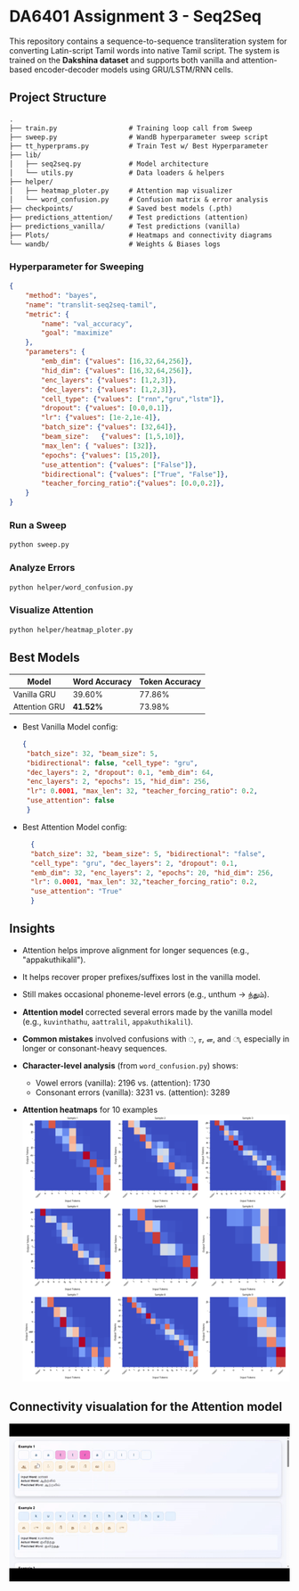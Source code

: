 # DA6401 Assignment 3 - Seq2Seq

This repository contains a sequence-to-sequence transliteration system for converting Latin-script Tamil words into native Tamil script. The system is trained on the **Dakshina dataset** and supports both vanilla and attention-based encoder-decoder models using GRU/LSTM/RNN cells.

##  Project Structure
```
.
├── train.py                  # Training loop call from Sweep
├── sweep.py                  # WandB hyperparameter sweep script
├── tt_hyperprams.py          # Train Test w/ Best Hyperparameter
├── lib/
│   ├── seq2seq.py            # Model architecture
│   └── utils.py              # Data loaders & helpers
├── helper/
│   ├── heatmap_ploter.py     # Attention map visualizer
│   └── word_confusion.py     # Confusion matrix & error analysis
├── checkpoints/              # Saved best models (.pth)
├── predictions_attention/    # Test predictions (attention)
├── predictions_vanilla/      # Test predictions (vanilla)
├── Plots/                    # Heatmaps and connectivity diagrams
└── wandb/                    # Weights & Biases logs
```

### Hyperparameter for Sweeping
```json
{
    "method": "bayes",
    "name": "translit-seq2seq-tamil",
    "metric": {
        "name": "val_accuracy",
        "goal": "maximize"
    },
    "parameters": {
        "emb_dim": {"values": [16,32,64,256]},
        "hid_dim": {"values": [16,32,64,256]},
        "enc_layers": {"values": [1,2,3]},
        "dec_layers": {"values": [1,2,3]},
        "cell_type": {"values": ["rnn","gru","lstm"]},
        "dropout": {"values": [0.0,0.1]},
        "lr": {"values": [1e-2,1e-4]},
        "batch_size": {"values": [32,64]},
        "beam_size":   {"values": [1,5,10]},
        "max_len": { "values": [32]},
        "epochs": {"values": [15,20]},
        "use_attention": {"values": ["False"]},
        "bidirectional": {"values": ["True", "False"]},
        "teacher_forcing_ratio":{"values": [0.0,0.2]},
    }
}
```

### Run a Sweep

```bash
python sweep.py
```

### Analyze Errors

```bash
python helper/word_confusion.py
```

### Visualize Attention

```bash
python helper/heatmap_ploter.py
```

## Best Models

| Model         | Word Accuracy | Token Accuracy |
| ------------- | ------------- | -------------- |
| Vanilla GRU   | 39.60%        | 77.86%         |
| Attention GRU | **41.52%**    | 73.98%         |

* Best Vanilla Model config:
   ```json
   { 
    "batch_size": 32, "beam_size": 5,
    "bidirectional": false, "cell_type": "gru",
    "dec_layers": 2, "dropout": 0.1, "emb_dim": 64,
    "enc_layers": 2, "epochs": 15, "hid_dim": 256,
    "lr": 0.0001, "max_len": 32, "teacher_forcing_ratio": 0.2,
    "use_attention": false 
    }
  ```
* Best Attention Model config:
  ```json
    {
    "batch_size": 32, "beam_size": 5, "bidirectional": "false",
    "cell_type": "gru", "dec_layers": 2, "dropout": 0.1,
    "emb_dim": 32, "enc_layers": 2, "epochs": 20, "hid_dim": 256,
    "lr": 0.0001, "max_len": 32,"teacher_forcing_ratio": 0.2,
    "use_attention": "True"
    }
  ```


## Insights
* Attention helps improve alignment for longer sequences (e.g., "appakuthikalil").
* It helps recover proper prefixes/suffixes lost in the vanilla model.
* Still makes occasional phoneme-level errors (e.g., unthum → ந்தும்).
* **Attention model** corrected several errors made by the vanilla model (e.g., `kuvinthathu`, `aattralil`, `appakuthikalil`).
* **Common mistakes** involved confusions with `்`, `ர`, `ன`, and `ி`, especially in longer or consonant-heavy sequences.
* **Character-level analysis** (from `word_confusion.py`) shows:

  * Vowel errors (vanilla): 2196 vs. (attention): 1730
  * Consonant errors (vanilla): 3231 vs. (attention): 3289
* **Attention heatmaps** for 10 examples
![`Plots/attention_heatmaps.png`](Plots/attention_heatmaps.png) 

## Connectivity visualation for the Attention model
![alt text](Plots/attention_connectivity.gif)
